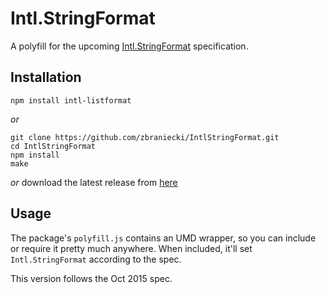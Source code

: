Intl.StringFormat
================

A polyfill for the upcoming [Intl.StringFormat](https://github.com/zbraniecki/intl-listformat-spec)
specification.


## Installation

```
npm install intl-listformat
```
_or_
```
git clone https://github.com/zbraniecki/IntlStringFormat.git
cd IntlStringFormat
npm install
make
```
_or_ download the latest release from
[here](https://github.com/zbraniecki/IntlStringFormat/releases/latest)


## Usage

The package's `polyfill.js` contains an UMD wrapper, so you can include or
require it pretty much anywhere. When included, it'll set `Intl.StringFormat`
according to the spec.

This version follows the Oct 2015 spec.
